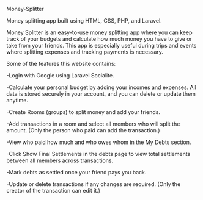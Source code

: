 Money-Splitter

Money splitting app built using HTML, CSS, PHP, and Laravel.

Money Splitter is an easy-to-use money splitting app where you can keep track of your budgets and calculate how much money you have to give or take from your friends. This app is especially useful during trips and events where splitting expenses and tracking payments is necessary.

Some of the features this website contains:

-Login with Google using Laravel Socialite.

-Calculate your personal budget by adding your incomes and expenses. All data is stored securely in your account, and you can delete or update them anytime.

-Create Rooms (groups) to split money and add your friends.

-Add transactions in a room and select all members who will split the amount. (Only the person who paid can add the transaction.)

-View who paid how much and who owes whom in the My Debts section.

-Click Show Final Settlements in the debts page to view total settlements between all members across transactions.

-Mark debts as settled once your friend pays you back.

-Update or delete transactions if any changes are required. (Only the creator of the transaction can edit it.)
